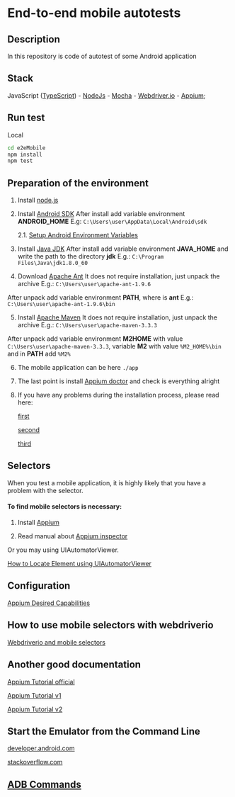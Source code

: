 End-to-end mobile autotests
=======


## Description
In this repository is code of autotest of some Android application


## Stack
JavaScript ([TypeScript](https://www.typescriptlang.org/)) -
 [NodeJs](https://nodejs.org/en/) -
 [Mocha](https://mochajs.org/) -
 [Webdriver.io](http://webdriver.io/) -
 [Appium](http://appium.io/);


## Run test
Local
```bash
cd e2eMobile
npm install
npm test
```


## Preparation of the environment

1. Install [node.js](https://nodejs.org/en/)

2. Install [Android SDK](https://developer.android.com/studio/)
After install add variable environment **ANDROID_HOME**
E.g:
`C:\Users\user\AppData\Local\Android\sdk`

    2.1. [Setup Android Environment Variables](http://www.automationtestinghub.com/setup-android-environment-variables/)

3. Install [Java JDK](http://www.oracle.com/technetwork/java/javase/downloads/index.html)
After install add variable environment **JAVA_HOME** and write the path to the directory **jdk**
E.g.:
`C:\Program Files\Java\jdk1.8.0_60`

4. Download [Apache Ant](http://ant.apache.org/bindownload.cgi)
It does not require installation, just unpack the archive
E.g.:
`C:\Users\user\apache-ant-1.9.6`

After unpack add variable environment **PATH**, where is **ant**
E.g.:
`C:\Users\user\apache-ant-1.9.6\bin`

5. Install [Apache Maven](https://maven.apache.org/download.cgi)
It does not require installation, just unpack the archive
E.g.:
`C:\Users\user\apache-maven-3.3.3`

After unpack add variable environment **M2HOME** with value `C:\Users\user\apache-maven-3.3.3`,
variable **M2** with value `%M2_HOME%\bin` and in **PATH** add `%M2%`

6. The mobile application can be here
`./app`

7. The last point is install [Appium doctor](https://github.com/appium/appium-doctor) and check is everything alright

8. If you have any problems during the installation process, please read here:

    [first](http://software-testing.ru/forum/index.php?/topic/31885-ustanovka-appium-na-windows10/)

    [second](https://github.com/rhysd/wdio-appium-service/issues/2)

    [third](https://github.com/webdriverio/webdriverio/issues/1569)


## Selectors

When you test a mobile application, it is highly likely that you have a problem with the selector.

#### To find mobile selectors is necessary:

1. Install [Appium](https://github.com/appium/appium-desktop/releases/tag/v1.6.1)

2. Read manual about [Appium inspector](https://github.com/appium/appium-desktop)

Or you may using UIAutomatorViewer.

[How to Locate Element using UIAutomatorViewer](http://toolsqa.com/mobile-automation/appium/locate-element-using-uiautomatorviewer/)


## Configuration
[Appium Desired Capabilities](https://github.com/appium/appium/blob/master/docs/en/writing-running-appium/caps.md)


## How to use mobile selectors with webdriverio
[Webdriverio and mobile selectors](http://webdriver.io/guide/usage/selectors.html#Mobile-Selectors)

## Another good documentation
[Appium Tutorial official](http://appium.io/docs/en/about-appium/intro/)

[Appium Tutorial v1](http://toolsqa.com/mobile-automation/appium/appium-tutorial/)

[Appium Tutorial v2](http://www.automationtestinghub.com/appium-tutorial/)

## Start the Emulator from the Command Line
[developer.android.com](https://developer.android.com/studio/run/emulator-commandline)

[stackoverflow.com](https://stackoverflow.com/questions/4974568/how-do-i-launch-the-android-emulator-from-the-command-line)

## [ADB Commands](http://toolsqa.com/mobile-automation/appium/adb-commands/)
